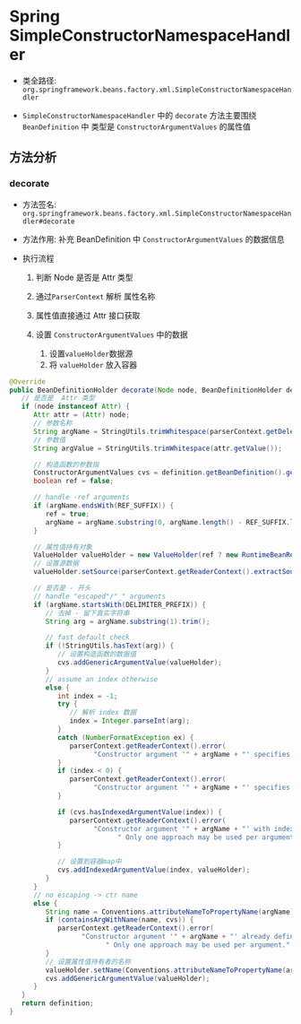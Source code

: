 # Spring SimpleConstructorNamespaceHandler
- 类全路径: `org.springframework.beans.factory.xml.SimpleConstructorNamespaceHandler`


- `SimpleConstructorNamespaceHandler` 中的 `decorate` 方法主要围绕 `BeanDefinition` 中 类型是 `ConstructorArgumentValues` 的属性值







## 方法分析

### decorate

- 方法签名: `org.springframework.beans.factory.xml.SimpleConstructorNamespaceHandler#decorate`

- 方法作用: 补充 BeanDefinition 中 `ConstructorArgumentValues` 的数据信息

- 执行流程
  1. 判断 Node 是否是 Attr 类型
  2. 通过`ParserContext` 解析 属性名称
  3. 属性值直接通过 Attr 接口获取
  4. 设置 `ConstructorArgumentValues` 中的数据 

		1. 设置`valueHolder`数据源
		2. 将 `valueHolder` 放入容器







```java
@Override
public BeanDefinitionHolder decorate(Node node, BeanDefinitionHolder definition, ParserContext parserContext) {
   // 是否是  Attr 类型
   if (node instanceof Attr) {
      Attr attr = (Attr) node;
      // 参数名称
      String argName = StringUtils.trimWhitespace(parserContext.getDelegate().getLocalName(attr));
      // 参数值
      String argValue = StringUtils.trimWhitespace(attr.getValue());

      // 构造函数的参数指
      ConstructorArgumentValues cvs = definition.getBeanDefinition().getConstructorArgumentValues();
      boolean ref = false;

      // handle -ref arguments
      if (argName.endsWith(REF_SUFFIX)) {
         ref = true;
         argName = argName.substring(0, argName.length() - REF_SUFFIX.length());
      }

      // 属性值持有对象
      ValueHolder valueHolder = new ValueHolder(ref ? new RuntimeBeanReference(argValue) : argValue);
      // 设置源数据
      valueHolder.setSource(parserContext.getReaderContext().extractSource(attr));

      // 是否是 - 开头
      // handle "escaped"/"_" arguments
      if (argName.startsWith(DELIMITER_PREFIX)) {
         // 去掉 - 留下真实字符串
         String arg = argName.substring(1).trim();

         // fast default check
         if (!StringUtils.hasText(arg)) {
            // 设置构造函数的数据值
            cvs.addGenericArgumentValue(valueHolder);
         }
         // assume an index otherwise
         else {
            int index = -1;
            try {
               // 解析 index 数据
               index = Integer.parseInt(arg);
            }
            catch (NumberFormatException ex) {
               parserContext.getReaderContext().error(
                     "Constructor argument '" + argName + "' specifies an invalid integer", attr);
            }
            if (index < 0) {
               parserContext.getReaderContext().error(
                     "Constructor argument '" + argName + "' specifies a negative index", attr);
            }

            if (cvs.hasIndexedArgumentValue(index)) {
               parserContext.getReaderContext().error(
                     "Constructor argument '" + argName + "' with index " + index + " already defined using <constructor-arg>." +
                           " Only one approach may be used per argument.", attr);
            }

            // 设置到容器map中
            cvs.addIndexedArgumentValue(index, valueHolder);
         }
      }
      // no escaping -> ctr name
      else {
         String name = Conventions.attributeNameToPropertyName(argName);
         if (containsArgWithName(name, cvs)) {
            parserContext.getReaderContext().error(
                  "Constructor argument '" + argName + "' already defined using <constructor-arg>." +
                        " Only one approach may be used per argument.", attr);
         }
         // 设置属性值持有者的名称
         valueHolder.setName(Conventions.attributeNameToPropertyName(argName));
         cvs.addGenericArgumentValue(valueHolder);
      }
   }
   return definition;
}
```






